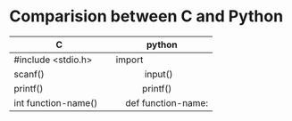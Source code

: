 
# Comparision between C and Python

C | python
------ | ------------------
#include <stdio.h> | import <function-name>
scanf()        |            input()
printf()        |           printf()
int function-name()    |    def function-name:

